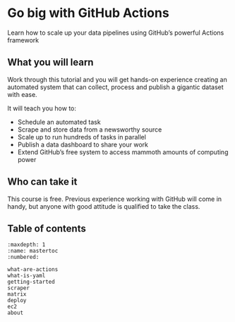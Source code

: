 # Go big with GitHub Actions

Learn how to scale up your data pipelines using GitHub’s powerful Actions framework

## What you will learn

Work through this tutorial and you will get hands-on experience creating an automated system that can collect, process and publish a gigantic dataset with ease.

It will teach you how to:

* Schedule an automated task
* Scrape and store data from a newsworthy source
* Scale up to run hundreds of tasks in parallel
* Publish a data dashboard to share your work
* Extend GitHub’s free system to access mammoth amounts of computing power

## Who can take it

This course is free. Previous experience working with GitHub will come in handy, but anyone with good attitude is qualified to take the class.

## Table of contents

```{toctree}
:maxdepth: 1
:name: mastertoc
:numbered:

what-are-actions
what-is-yaml
getting-started
scraper
matrix
deploy
ec2
about
```
